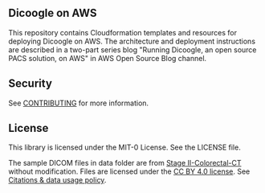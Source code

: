 ## Dicoogle on AWS

This repository contains Cloudformation templates and resources for deploying Dicoogle on AWS. The architecture and deployment instructions are described in a two-part series blog "Running Dicoogle, an open source PACS solution, on AWS" in AWS Open Source Blog channel.

## Security

See [CONTRIBUTING](CONTRIBUTING.md#security-issue-notifications) for more information.

## License

This library is licensed under the MIT-0 License. See the LICENSE file.

The sample DICOM files in data folder are from [Stage II-Colorectal-CT](https://wiki.cancerimagingarchive.net/pages/viewpage.action?pageId=117113567) without modification. Files are licensed under the [CC BY 4.0 license](https://creativecommons.org/licenses/by/4.0/). See [Citations & data usage policy](https://wiki.cancerimagingarchive.net/pages/viewpage.action?pageId=117113567#1171135676fce6de3480e45c985db7c7181fa81cc).

